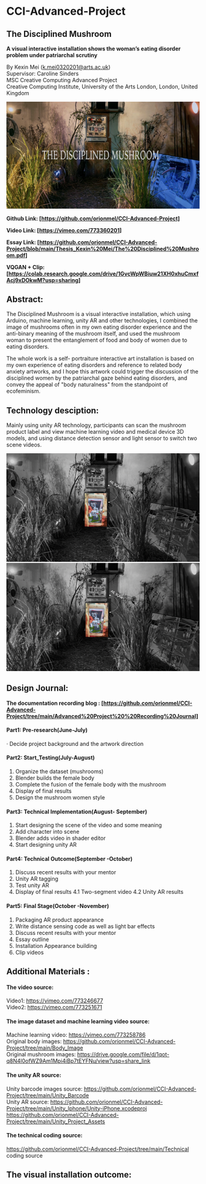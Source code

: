 # CCI-Advanced-Project

## The Disciplined Mushroom 
**A visual interactive installation shows the woman’s eating disorder problem under patriarchal scrutiny**

By Kexin Mei (k.mei0320201@arts.ac.uk)<br>
Supervisor: Caroline Sinders <br>
MSC Creative Computing Advanced Project <br>
Creative Computing Institute, University of the Arts London, London, United Kingdom <br>

![](https://github.com/orionmel/CCI-Advanced-Project/blob/main/Description_Images/image7.png)

**Github Link: [https://github.com/orionmel/CCI-Advanced-Project]**

**Video Link: [https://vimeo.com/773360201]**

**Essay Link: [https://github.com/orionmel/CCI-Advanced-Project/blob/main/Thesis_Kexin%20Mei/The%20Disciplined%20Mushroom.pdf]**

**VQGAN + Clip: [https://colab.research.google.com/drive/1GvcWpWBiuw21XH0xhuCmxfAcj9xDOkwM?usp=sharing]**

## Abstract:
The Disciplined Mushroom is a visual interactive installation, which using Arduino, machine learning, unity AR and other technologies, I combined the image of mushrooms often in my own eating disorder experience and the anti-binary meaning of the mushroom itself, and used the mushroom woman to present the entanglement of food and body of women due to eating disorders. <br>

The whole work is a self- portraiture interactive art installation is based on my own experience of eating disorders and reference to related body anxiety artworks, and I hope this artwork could trigger the discussion of the disciplined women by the patriarchal gaze behind eating disorders, and convey the appeal of "body naturalness" from the standpoint of ecofeminism.

## Technology desciption:
Mainly using unity AR technology, participants can scan the mushroom product label and view machine learning video and medical device 3D models, and using distance detection sensor and light sensor to switch two scene videos.

![](https://github.com/orionmel/CCI-Advanced-Project/blob/main/Description_Images/image1.png)
![](https://github.com/orionmel/CCI-Advanced-Project/blob/main/Description_Images/image2.png)

## Design Journal:
**The documentation recording blog : [https://github.com/orionmel/CCI-Advanced-Project/tree/main/Advanced%20Project%20%20Recording%20Journal]**

#### Part1: Pre-research(June-July)
· Decide project background and the artwork direction

#### Part2: Start_Testing(July-August)
1. Organize the dataset (mushrooms)
2. Blender builds the female body
3. Complete the fusion of the female body with the mushroom
4. Display of final results
5. Design the mushroom women style

#### Part3: Technical Implementation(August- September) 
1. Start designing the scene of the video and some meaning
2. Add  character into scene 
3. Blender adds video in shader editor
4. Start designing unity AR

#### Part4: Technical Outcome(September -October) 
1. Discuss recent results with your mentor
2. Unity AR tagging
3. Test unity AR
4. Display of final results
4.1 Two-segment video
4.2 Unity AR results

#### Part5: Final Stage(October -November)
1. Packaging AR product appearance
2. Write distance sensing code as well as light bar effects
3. Discuss recent results with your mentor
4. Essay outline
5. Installation Appearance building
6. Clip videos

## Additional Materials :
#### The video source: 
Video1: https://vimeo.com/773246677
<br>
Video2: https://vimeo.com/773251671

#### The image dataset and machine learning video source:
Machine learning video: https://vimeo.com/773258786
<br>
Original body images: https://github.com/orionmel/CCI-Advanced-Project/tree/main/Body_Image
<br>
Original mushroom images: https://drive.google.com/file/d/1qot-q8N4l0ofWZ9Am1Mpi4iBp7tEYFNu/view?usp=share_link

#### The unity AR source: 
Unity barcode images source: https://github.com/orionmel/CCI-Advanced-Project/tree/main/Unity_Barcode
<br>
Unity AR source: https://github.com/orionmel/CCI-Advanced-Project/tree/main/Unity_Iphone/Unity-iPhone.xcodeproj
<br>
https://github.com/orionmel/CCI-Advanced-Project/tree/main/Unity_Project_Assets

#### The technical coding source:
https://github.com/orionmel/CCI-Advanced-Project/tree/main/Technical coding source

## The visual installation outcome:
